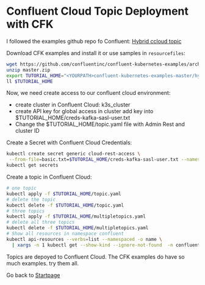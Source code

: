 # Confluent Cloud Topic Deployment with CFK

I followed the examples github repo fo Confluent: [Hybrid ccloud topic](https://github.com/confluentinc/confluent-kubernetes-examples/tree/master/hybrid/ccloud-topic)

Download CFK examples and install it or use samples in `resourcefiles`:
```bash
wget https://github.com/confluentinc/confluent-kubernetes-examples/archive/refs/heads/master.zip
unzip master.zip
export TUTORIAL_HOME="<YOURPATH>confluent-kubernetes-examples-master/hybrid/ccloud-topic"
ll $TUTORIAL_HOME
```

Now, we need create access to our confluent cloud environment:
* create cluster in Confluent Cloud: k3s_cluster
* create API key for global access in cluster add key into $TUTORIAL_HOME/creds-kafka-sasl-user.txt
* Change the $TUTORIAL_HOME/topic.yaml file with Admin Rest and cluster ID

Create a Secret with Confluent Cloud Credentials:
```bash
kubectl create secret generic cloud-rest-access \
 --from-file=basic.txt=$TUTORIAL_HOME/creds-kafka-sasl-user.txt --namespace confluent
kubectl get secrets
```
Create a topic in Confluent Cloud:
```bash
# one topic
kubectl apply -f $TUTORIAL_HOME/topic.yaml
# delete the topic
kubectl delete -f $TUTORIAL_HOME/topic.yaml
# three topics
kubectl apply -f $TUTORIAL_HOME/multipletopics.yaml
# delete all three topics
kubectl delete -f $TUTORIAL_HOME/multipletopics.yaml
# Show all resources in namespace confluent
kubectl api-resources --verbs=list --namespaced -o name \
  | xargs -n 1 kubectl get --show-kind --ignore-not-found  -n confluent kafkatopics.platform.confluent.io
```

Topics are depoyed to Confluent Cloud. 
The CFK examples do have so much examples. try them all.

Go back to [Startpage](README.md)